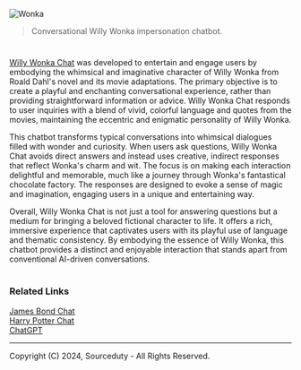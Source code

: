 ![Wonka](https://github.com/user-attachments/assets/18512f6b-6b16-4667-bfed-1e7adb2f701a)

> Conversational Willy Wonka impersonation chatbot.

#

[Willy Wonka Chat](https://chatgpt.com/g/g-ylnA02Asj-willy-wonka-chat) was developed to entertain and engage users by embodying the whimsical and imaginative character of Willy Wonka from Roald Dahl's novel and its movie adaptations. The primary objective is to create a playful and enchanting conversational experience, rather than providing straightforward information or advice. Willy Wonka Chat responds to user inquiries with a blend of vivid, colorful language and quotes from the movies, maintaining the eccentric and enigmatic personality of Willy Wonka.

This chatbot transforms typical conversations into whimsical dialogues filled with wonder and curiosity. When users ask questions, Willy Wonka Chat avoids direct answers and instead uses creative, indirect responses that reflect Wonka's charm and wit. The focus is on making each interaction delightful and memorable, much like a journey through Wonka's fantastical chocolate factory. The responses are designed to evoke a sense of magic and imagination, engaging users in a unique and entertaining way.

Overall, Willy Wonka Chat is not just a tool for answering questions but a medium for bringing a beloved fictional character to life. It offers a rich, immersive experience that captivates users with its playful use of language and thematic consistency. By embodying the essence of Willy Wonka, this chatbot provides a distinct and enjoyable interaction that stands apart from conventional AI-driven conversations.

#
### Related Links

[James Bond Chat](https://github.com/sourceduty/James_Bond_Chat)
<br>
[Harry Potter Chat](https://github.com/sourceduty/Harry_Potter_Chat)
<br>
[ChatGPT](https://github.com/sourceduty/ChatGPT)

***
Copyright (C) 2024, Sourceduty - All Rights Reserved.
